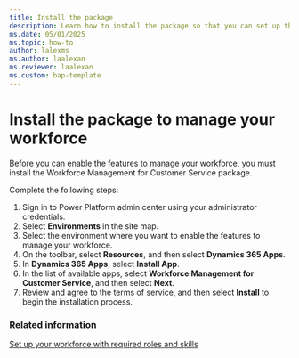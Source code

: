 ```yaml
---
title: Install the package
description: Learn how to install the package so that you can set up the features to manage your workspace.
ms.date: 05/01/2025
ms.topic: how-to
author: lalexms
ms.author: laalexan
ms.reviewer: laalexan
ms.custom: bap-template
---
```


# Install the package to manage your workforce

Before you can enable the features to manage your workforce, you must install the Workforce Management for Customer Service package.

Complete the following steps:

1. Sign in to Power Platform admin center using your administrator credentials.
2. Select **Environments** in the site map.
3. Select the environment where you want to enable the features to manage your workforce.
4. On the toolbar, select **Resources**, and then select **Dynamics 365 Apps**.
5. In **Dynamics 365 Apps**, select **Install App**.
6. In the list of available apps, select **Workforce Management for Customer Service**, and then select **Next**.
7. Review and agree to the terms of service, and then select **Install** to begin the installation process.

### Related information
[Set up your workforce with required roles and skills](wfm-user-management.md)
   
